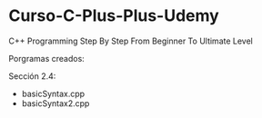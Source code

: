 # Curso-C-Plus-Plus-Udemy
C++ Programming Step By Step From Beginner To Ultimate Level

Porgramas creados:

Sección 2.4:
- basicSyntax.cpp
- basicSyntax2.cpp